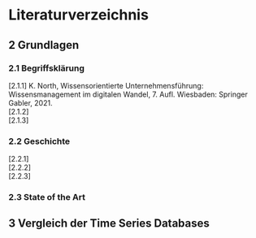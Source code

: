 # Literaturverzeichnis

## 2 Grundlagen
### 2.1 Begriffsklärung
[2.1.1] K. North, Wissensorientierte Unternehmensführung: Wissensmanagement im digitalen Wandel, 7. Aufl. Wiesbaden: Springer Gabler, 2021.  
[2.1.2]  
[2.1.3]  

### 2.2 Geschichte  
[2.2.1]  
[2.2.2]  
[2.2.3]  

### 2.3 State of the Art


## 3 Vergleich der Time Series Databases

